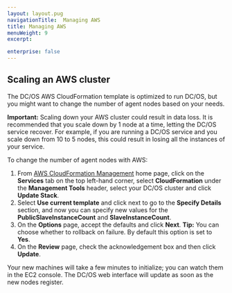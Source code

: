 ```yaml
---
layout: layout.pug
navigationTitle:  Managing AWS
title: Managing AWS
menuWeight: 9
excerpt:

enterprise: false
---
```


<!-- This source repo for this topic is https://github.com/dcos/dcos-docs -->


## Scaling an AWS cluster

The DC/OS AWS CloudFormation template is optimized to run DC/OS, but you might want to change the number of agent nodes based on your needs.

**Important:** Scaling down your AWS cluster could result in data loss. It is recommended that you scale down by 1 node at a time, letting the DC/OS service recover. For example, if you are running a DC/OS service and you scale down from 10 to 5 nodes, this could result in losing all the instances of your service.

To change the number of agent nodes with AWS:

1.  From [AWS CloudFormation Management][3] home page, click on the **Services** tab on the top left-hand corner, select **CloudFormation** under the **Management Tools** header, select your DC/OS cluster and click **Update Stack**.
2.  Select **Use current template** and click next to go to the **Specify Details** section, and now you can specify new values for the **PublicSlaveInstanceCount** and **SlaveInstanceCount**.
3.  On the **Options** page, accept the defaults and click **Next**. **Tip:** You can choose whether to rollback on failure. By default this option is set to **Yes**.
4.  On the **Review** page, check the acknowledgement box and then click **Update**.

Your new machines will take a few minutes to initialize; you can watch them in the EC2 console. The DC/OS web interface will update as soon as the new nodes register.

<!-- ## Upgrading

See the upgrade [documentation](/1.10/installing/oss/cloud/aws/upgrading/). -->

 [2]: /1.10/installing/oss/cloud/aws/
 [3]: https://console.aws.amazon.com/cloudformation/home
